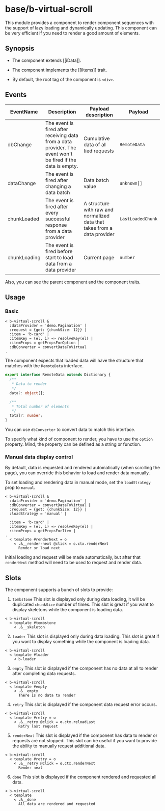 # base/b-virtual-scroll

This module provides a component to render component sequences with the support of lazy loading and dynamically updating.
This component can be very efficient if you need to render a good amount of elements.

## Synopsis

* The component extends [[iData]].

* The component implements the [[iItems]] trait.

* By default, the root tag of the component is `<div>`.

## Events

| EventName     | Description                                                                                                  | Payload description                                                      | Payload           |
| ------------- | ------------------------------------------------------------------------------------------------------------ | ------------------------------------------------------------------------ | ----------------- |
| dbChange      | The event is fired after receiving data from a data provider. The event won't be fired if the data is empty. | Cumulative data of all tied requests                                     | `RemoteData`      |
| dataChange    | The event is fired after changing a data batch                                                               | Data batch value                                                         | `unknown[]`       |
| chunkLoaded   | The event is fired after every successful response from a data provider                                      | A structure with raw and normalized data that takes from a data provider | `LastLoadedChunk` |
| chunkLoading  | The event is fired before start to load data from a data provider                                            | Current page                                                             | `number`          |

Also, you can see the parent component and the component traits.

## Usage

### Basic

```
< b-virtual-scroll &
  :dataProvider = 'demo.Pagination' |
  :request = {get: {chunkSize: 12}} |
  :item = 'b-card' |
  :itemKey = (el, i) => resolveKey(el) |
  :itemProps = getPropsForOption |
  :dbConverter = convertDataToVirtual
.
```

The component expects that loaded data will have the structure that matches with the `RemoteData` interface.

```typescript
export interface RemoteData extends Dictionary {
  /**
   * Data to render
   */
  data?: object[];

  /**
   * Total number of elements
   */
  total?: number;
}
```

You can use `dbConverter` to convert data to match this interface.

To specify what kind of component to render, you have to use the `option` property.
Mind, the property can be defined as a string or function.

### Manual data display control

By default, data is requested and rendered automatically (when scrolling the page), you can override this behavior to load and render data manually.

To set loading and rendering data in manual mode, set the `loadStrategy` prop to `manual`.

```
< b-virtual-scroll &
  :dataProvider = 'demo.Pagination' |
  :dbConverter = convertDataToVirtual |
  :request = {get: {chunkSize: 12}} |
  :loadStrategy = 'manual' |

  :item = 'b-card' |
  :itemKey = (el, i) => resolveKey(el) |
  :itemProps = getPropsForItem |
.
  < template #renderNext = o
    < .&__render-next @click = o.ctx.renderNext
      Render or load next
```

Initial loading and request will be made automatically, but after that `renderNext` method will need to be used to request and render data.

## Slots

The component supports a bunch of slots to provide:

1. `tombstone` This slot is displayed only during data loading, it will be duplicated `chunkSize` number of times.
This slot is great if you want to display skeletons while the component is loading data.

```
< b-virtual-scroll
  < template #tombstone
    < .&__skeleton
```

2. `loader` This slot is displayed only during data loading.
This slot is great if you want to display something while the component is loading data.

```
< b-virtual-scroll
  < template #loader
    < b-loader
```

3. `empty` This slot is displayed if the component has no data at all to render after completing data requests.

```
< b-virtual-scroll
  < template #empty
    < .&__empty
      There is no data to render
```

4. `retry` This slot is displayed if the component data request error occurs.

```
< b-virtual-scroll
  < template #retry = o
    < .&__retry @click = o.ctx.reloadLast
      Retry last request
```

5. `renderNext` This slot is displayed if the component has data to render or requests are not stopped.
This slot can be useful if you want to provide the ability to manually request additional data.

```
< b-virtual-scroll
  < template #retry = o
    < .&__retry @click = o.ctx.renderNext
      Render next
```

6. `done` This slot is displayed if the component rendered and requested all data.

```
< b-virtual-scroll
  < template
    < .&__done
      All data are rendered and requested
```
